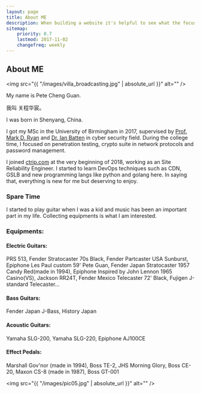 ```yaml
---
layout: page
title: About ME
description: When building a website it's helpful to see what the focus of your site is. This page is an example of how to show a website's focus.
sitemap:
    priority: 0.7
    lastmod: 2017-11-02
    changefreq: weekly
---
```

## About ME

<span class="image left"><img src="{{ "/images/villa_broadcasting.jpg" | absolute_url }}" alt="" /></span>

My name is Pete Cheng Guan.

我叫 关程华宸。  

I was born in Shenyang, China.  

I got my MSc in the University of Birmingham in 2017, supervised by [Prof. Mark D. Ryan](https://www.cs.bham.ac.uk/~mdr/) and [Dr. Ian Batten](https://www.batten.eu.org/~igb/) in cyber security field. During the college time, I focused on penetration testing, crypto suite in network protocols and password management.

I joined [ctrip.com](http://ctrip.com/) at the very beginning of 2018, working as an Site Reliability Engineer. I started to learn DevOps techniques such as CDN, GSLB and new programming langs like python and golang here. In saying that, everything is new for me but deserving to enjoy.



### Spare Time



I started to play guitar when I was a kid and music has been an important part in my life. Collecting equipments is what I am interested.


<div class="box">
  <p>
  <h3>Equipments:</h3>

  <h4>Electric Guitars:</h4>
  PRS 513, Fender Stratocaster 70s Black, Fender Partcaster USA Sunburst, Epiphone Les Paul custom 59' Pete Guan, Fender Japan Stratocaster 1957 Candy Red(made in 1994),
  Epiphone Inspired by John Lennon 1965 Casino(VS), Jackson RR24T, Fender Mexico Telecaster 72' Black, Fujigen J-standard Telecaster...  <br>

  <h4>Bass Guitars:</h4>  
  Fender Japan J-Bass, History Japan  <br>

  <h4>Acoustic Guitars:</h4>
  Yamaha SLG-200, Yamaha SLG-220, Epiphone AJ100CE  <br>

  <h4>Effect Pedals:</h4>  
  Marshall Gov'nor (made in 1994), Boss TE-2, JHS Morning Glory, Boss CE-20, Maxon CS-8 (made in 1987), Boss GT-001  <br>


  </p>
</div>

<span class="image left"><img src="{{ "/images/pic05.jpg" | absolute_url }}" alt="" /></span>
